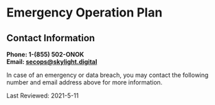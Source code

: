 # Emergency Operation Plan

## Contact Information
**Phone: 1-(855) 502-ONOK**  
**Email: [&#115;&#101;&#099;&#111;&#112;&#115;&#064;&#115;&#107;&#121;&#108;&#105;&#103;&#104;&#116;&#046;&#100;&#105;&#103;&#105;&#116;&#097;&#108;](mailto:&#115;&#101;&#099;&#111;&#112;&#115;&#064;&#115;&#107;&#121;&#108;&#105;&#103;&#104;&#116;&#046;&#100;&#105;&#103;&#105;&#116;&#097;&#108;)**

In case of an emergency or data breach, you may contact the following number and email address above for more information.

Last Reviewed: 2021-5-11
